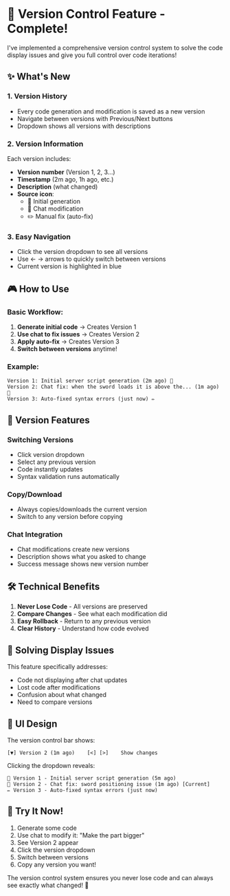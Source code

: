 # 🎯 Version Control Feature - Complete!

I've implemented a comprehensive version control system to solve the code display issues and give you full control over code iterations!

## ✨ What's New

### 1. **Version History**
- Every code generation and modification is saved as a new version
- Navigate between versions with Previous/Next buttons
- Dropdown shows all versions with descriptions

### 2. **Version Information**
Each version includes:
- **Version number** (Version 1, 2, 3...)
- **Timestamp** (2m ago, 1h ago, etc.)
- **Description** (what changed)
- **Source icon**:
  - 🚀 Initial generation
  - 💬 Chat modification
  - ✏️ Manual fix (auto-fix)

### 3. **Easy Navigation**
- Click the version dropdown to see all versions
- Use ← → arrows to quickly switch between versions
- Current version is highlighted in blue

## 🎮 How to Use

### Basic Workflow:
1. **Generate initial code** → Creates Version 1
2. **Use chat to fix issues** → Creates Version 2
3. **Apply auto-fix** → Creates Version 3
4. **Switch between versions** anytime!

### Example:
```
Version 1: Initial server script generation (2m ago) 🚀
Version 2: Chat fix: when the sword loads it is above the... (1m ago) 💬
Version 3: Auto-fixed syntax errors (just now) ✏️
```

## 🔄 Version Features

### Switching Versions
- Click version dropdown
- Select any previous version
- Code instantly updates
- Syntax validation runs automatically

### Copy/Download
- Always copies/downloads the current version
- Switch to any version before copying

### Chat Integration
- Chat modifications create new versions
- Description shows what you asked to change
- Success message shows new version number

## 🛠️ Technical Benefits

1. **Never Lose Code** - All versions are preserved
2. **Compare Changes** - See what each modification did
3. **Easy Rollback** - Return to any previous version
4. **Clear History** - Understand how code evolved

## 🎯 Solving Display Issues

This feature specifically addresses:
- Code not displaying after chat updates
- Lost code after modifications
- Confusion about what changed
- Need to compare versions

## 📱 UI Design

The version control bar shows:
```
[▼] Version 2 (1m ago)    [<] [>]    Show changes
```

Clicking the dropdown reveals:
```
🚀 Version 1 - Initial server script generation (5m ago)
💬 Version 2 - Chat fix: sword positioning issue (1m ago) [Current]
✏️ Version 3 - Auto-fixed syntax errors (just now)
```

## 🚀 Try It Now!

1. Generate some code
2. Use chat to modify it: "Make the part bigger"
3. See Version 2 appear
4. Click the version dropdown
5. Switch between versions
6. Copy any version you want!

The version control system ensures you never lose code and can always see exactly what changed! 🎉